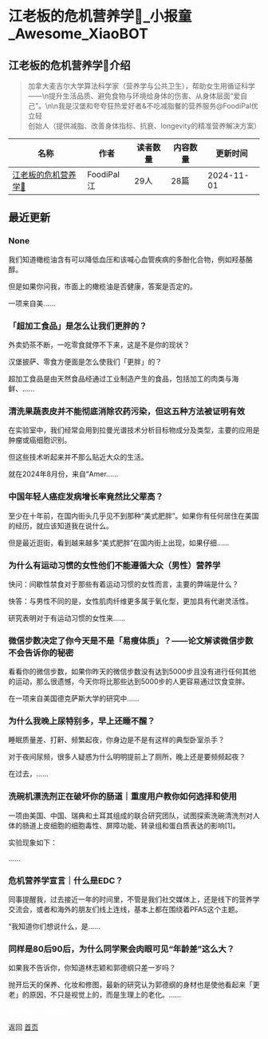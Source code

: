 # 江老板的危机营养学📒_小报童_Awesome_XiaoBOT

## 江老板的危机营养学📒介绍
> 加拿大麦吉尔大学算法科学家（营养学与公共卫生），帮助女生用循证科学——\n提升生活品质、避免食物与环境给身体的伤害、从身体层面“爱自己”。\n\n我是汉堡和夸夸狂热爱好者&不吃减脂餐的营养服务@FoodiPal优立轻  
创始人（提供减脂、改善身体指标、抗衰、longevity的精准营养解决方案）  
  


|名称|作者|读者数量|内容数量|更新时间|
|---|---|---|---|---|
|[江老板的危机营养学📒](https://xiaobot.net/p/CroissantJiang?refer=9c3f1c95-a052-465a-9902-f6d75080262a)|FoodiPal江|29人|28篇|2024-11-01|

## 最近更新
### None

我们知道橄榄油含有可以降低血压和该喊心血管疾病的多酚化合物，例如羟基酪醇。

但是如果你问我，市面上的橄榄油是否健康，答案是否定的。

一项来自美......

### 「超加工食品」是怎么让我们更胖的？

外卖奶茶不断，一吃零食就停不下来，这是不是你的现状？

汉堡披萨、零食方便面是怎么使我们「更胖」的？

超加工食品是由天然食品经通过工业制造产生的食品，包括加工的肉类与海鲜、......

### 清洗果蔬表皮并不能彻底消除农药污染，但这五种方法被证明有效

在实验室中，我们经常会用到拉曼光谱技术分析目标物成分及类型，主要的应用是肿瘤或癌细胞识别。

但这些技术听起来并不那么贴近大众的生活。

就在2024年8月份，来自“Amer......

### 中国年轻人癌症发病增长率竟然比父辈高？

至少在十年前，在国内街头几乎见不到那种“美式肥胖”。如果你有任何居住在美国的经历，就应该知道我在说什么。

但是最近逛街，看到越来越多“美式肥胖”在国内街上出现，如果仔细......

### 为什么有运动习惯的女性他们不能遵循大众（男性）营养学

快问：间歇性禁食对于那些有着运动习惯的女性而言，主要的弊端是什么？

快答：与男性不同的是，女性肌肉纤维更多属于氧化型，更加具有代谢灵活性。

研究表明对于有运动习惯的女性来......

### 微信步数决定了你今天是不是「易瘦体质」？——论文解读微信步数不会告诉你的秘密

看看你的微信步数，如果你昨天的微信步数没有达到5000步且没有进行任何其他的运动，那么很遗憾，今天你将比那些达到5000步的人更容易通过饮食变胖。

在一项来自美国德克萨斯大学的研究中......

### 为什么我晚上尿特别多，早上还睡不醒？

睡眠质量差、打鼾、频繁起夜，你身边是不是有这样的典型卧室杀手？

对于夜间尿频，很多人疑惑为什么明明提前上了厕所，晚上还是要频频起夜？

在过去，......

### 洗碗机漂洗剂正在破坏你的肠道｜重度用户教你如何选择和使用

一项由美国、中国、瑞典和土耳其组成的联合研究团队，试图探索洗碗清洗剂对人体的肠道上皮细胞的细胞毒性、屏障功能、转录组和蛋白质表达的影响[1]。

实验现象如下：

......

### 危机营养学宣言｜什么是EDC？

同事提醒我，过去接近一年的时间里，不管是我们社交媒体上，还是线下的营养学交流会，或者和海外的朋友们线上连线，基本上都在围绕着PFAS这个主题。

“我知道你们想说什么，是......

### 同样是80后90后，为什么同学聚会肉眼可见“年龄差”这么大？

如果我不告诉你，你知道林志颖和郭德纲只差一岁吗？

抛开后天的保养、化妆和修图，最新的研究认为郭德纲的身材也是使他看起来「更老」的原因，不只是视觉上的，而是生理上的老化。......


<a href="https://github.com/Reno9527/awesome-xiaobot" style="color: white; text-decoration: none;">awesome-xiaobot</a>

返回 [首页](../README.md)
